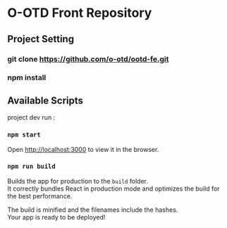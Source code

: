 # O-OTD Front Repository

## Project Setting

### git clone https://github.com/o-otd/ootd-fe.git

### npm install

## Available Scripts

project dev run :

### `npm start`

Open [http://localhost:3000](http://localhost:3000) to view it in the browser.

### `npm run build`

Builds the app for production to the `build` folder.\
It correctly bundles React in production mode and optimizes the build for the best performance.

The build is minified and the filenames include the hashes.\
Your app is ready to be deployed!
